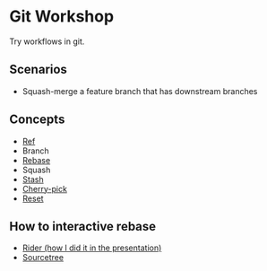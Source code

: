 # Git Workshop

Try workflows in git.

## Scenarios

- Squash-merge a feature branch that has downstream branches

## Concepts

- [Ref](https://www.atlassian.com/git/tutorials/refs-and-the-reflog)
- Branch
- [Rebase](https://www.atlassian.com/git/tutorials/rewriting-history/git-rebase)
- Squash
- [Stash](https://www.atlassian.com/git/tutorials/saving-changes/git-stash)
- [Cherry-pick](https://www.atlassian.com/git/tutorials/cherry-pick)
- [Reset](https://www.atlassian.com/git/tutorials/undoing-changes/git-reset)

## How to interactive rebase

- [Rider (how I did it in the presentation)](https://www.jetbrains.com/help/rider/Edit_project_history.html#interactive-rebase-onto-branch)
- [Sourcetree](https://www.atlassian.com/blog/sourcetree/interactive-rebase-sourcetree)
